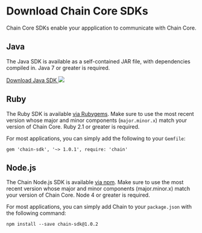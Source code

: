# Download Chain Core SDKs

Chain Core SDKs enable your appplication to communicate with Chain Core.

## Java

The Java SDK is available as a self-contained JAR file, with dependencies compiled in. Java 7 or greater is required.

<a href="../../java/chain-sdk-latest.jar" class="downloadBtn btn success" target="_blank">
  Download Java SDK
  <img src="/docs/images/download-icon.png" class="btn-icon icon-download">
</a>

## Ruby

The Ruby SDK is available [via Rubygems](https://rubygems.org/gems/chain-sdk). Make sure to use the most recent version whose major and minor components (`major.minor.x`) match your version of Chain Core. Ruby 2.1 or greater is required.

For most applications, you can simply add the following to your `Gemfile`:

```
gem 'chain-sdk', '~> 1.0.1', require: 'chain'
```

## Node.js

The Chain Node.js SDK is available [via npm](https://www.npmjs.com/package/chain-sdk). Make sure to use the most recent version whose major and minor components (major.minor.x) match your version of Chain Core. Node 4 or greater is required.

For most applications, you can simply add Chain to your `package.json` with the following command:

```
npm install --save chain-sdk@1.0.2
```
